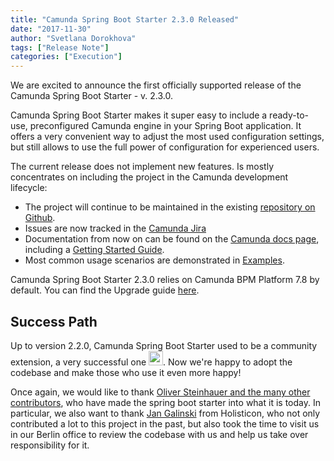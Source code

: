 ```yaml
---
title: "Camunda Spring Boot Starter 2.3.0 Released"
date: "2017-11-30"
author: "Svetlana Dorokhova"
tags: ["Release Note"]
categories: ["Execution"]
---
```


We are excited to announce the first officially supported release of the Camunda Spring Boot Starter - v. 2.3.0. 

Camunda Spring Boot Starter makes it super easy to include a ready-to-use, preconfigured Camunda engine in your Spring Boot application. It offers a very convenient 
way to adjust the most used configuration settings, but still allows to use the full power of configuration for experienced users. 
<!--more-->

The current release does not implement new features. Is mostly concentrates on including the project in the Camunda development lifecycle:

- The project will continue to be maintained in the existing [repository on Github](https://github.com/camunda/camunda-bpm-spring-boot-starter).
- Issues are now tracked in the [Camunda Jira](https://app.camunda.com/jira/browse/CAM)
- Documentation from now on can be found on the [Camunda docs page](https://docs.camunda.org/manual/7.8/user-guide/spring-boot-integration/), including a [Getting Started Guide](https://docs.camunda.org/get-started/spring-boot/).
- Most common usage scenarios are demonstrated in [Examples](https://github.com/camunda/camunda-bpm-examples/tree/master/spring-boot-starter).

Camunda Spring Boot Starter 2.3.0 relies on Camunda BPM Platform 7.8 by default. You can find the Upgrade guide [here](https://stage.docs.camunda.org/manual/7.8/update/spring-boot-starter/migration-22-23/).

## Success Path

Up to version 2.2.0, Camunda Spring Boot Starter used to be a community extension, a very successful one <img src="Rocket_Emoji.png" width="23" height="23">. 
Now we're happy to adopt the codebase and make those who use it even more happy!

Once again, we would like to thank [Oliver Steinhauer and the many other contributors](https://github.com/camunda/camunda-bpm-spring-boot-starter/graphs/contributors), who have made the spring boot 
starter into what it is today. In particular, we also want to thank [Jan Galinski](https://twitter.com/jangalinski) from Holisticon, who not only contributed a lot to this project in the past, 
but also took the time to visit us in our Berlin office to review the codebase with us and help us take over responsibility for it.
